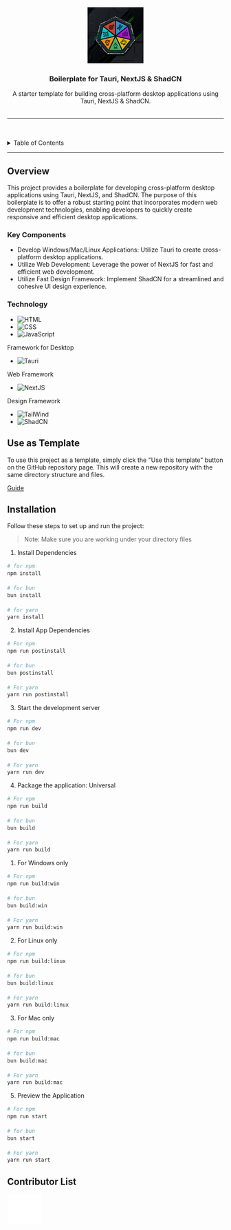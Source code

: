 <a name="readme-top">

<br/>

<br />
<div align="center">
  <a href="">
    <img src="./public/aits.png" alt="FEU-TECH AITS" width="130">
  </a>
  <h3 align="center">Boilerplate for Tauri, NextJS & ShadCN</h3>
</div>
<!-- Complete this-->
<div align="center">
    A starter template for building cross-platform desktop applications using Tauri, NextJS & ShadCN.
</div>

<br />

---

<br />
<br />

<details>
  <summary>Table of Contents</summary>
  <ol>
    <li>
      <a href="#overview">Overview</a>
      <ol>
        <li>
          <a href="#key-components">Key Components</a>
        </li>
        <li>
          <a href="#technology">Technology</a>
        </li>
      </ol>
    </li>
    <li>
      <a href="#use-as-template">Use as Template</a>
    </li>
    <li>
      <a href="#installation">Installation</a>
    </li>
    <li>
      <a href="#contributor-list">Contributor List</a>
    </li>
  </ol>
</details>

---

## Overview

This project provides a boilerplate for developing cross-platform desktop applications using Tauri, NextJS, and ShadCN. The purpose of this boilerplate is to offer a robust starting point that incorporates modern web development technologies, enabling developers to quickly create responsive and efficient desktop applications.

### Key Components
- Develop Windows/Mac/Linux Applications: Utilize Tauri to create cross-platform desktop applications.
- Utilize Web Development: Leverage the power of NextJS for fast and efficient web development.
- Utilize Fast Design Framework: Implement ShadCN for a streamlined and cohesive UI design experience.

### Technology
- ![HTML](https://img.shields.io/badge/HTML-E34F26?style=for-the-badge&logo=html5&logoColor=white)
- ![CSS](https://img.shields.io/badge/CSS-1572B6?style=for-the-badge&logo=css3&logoColor=white)
- ![JavaScript](https://img.shields.io/badge/JavaScript-F7DF1E?style=for-the-badge&logo=javascript&logoColor=white)

Framework for Desktop
- ![Tauri](https://img.shields.io/badge/Tauri-FFC131?style=for-the-badge&logo=tauri&logoColor=white)

Web Framework
- ![NextJS](https://img.shields.io/badge/NextJS-000000?style=for-the-badge&logo=next.js&logoColor=white)

Design Framework
- ![TailWind](https://img.shields.io/badge/Tailwind_CSS-38B2AC?style=for-the-badge&logo=tailwind-css&logoColor=white)
- ![ShadCN](https://img.shields.io/badge/shadcn%2Fui-303030?style=for-the-badge&logo=shadcnui&logoColor=white)

## Use as Template
To use this project as a template, simply click the "Use this template" button on the GitHub repository page. This will create a new repository with the same directory structure and files. 

[Guide](https://scribehow.com/shared/Create_Repository_Based_on_Template_on_GitHub__uqrFu1o3T3iETD9bBMGFlQ?referrer=workspace)

## Installation
Follow these steps to set up and run the project:

> Note: Make sure you are working under your directory files

1. Install Dependencies
```sh
# for npm
npm install

# for bun
bun install

# for yarn
yarn install
```

2. Install App Dependencies
```sh
# For npm
npm run postinstall

# for bun
bun postinstall

# For yarn
yarn run postinstall
```

3. Start the development server
```sh
# For npm
npm run dev

# for bun
bun dev

# For yarn
yarn run dev
```

4. Package the application: Universal
```sh
# For npm
npm run build

# for bun
bun build

# For yarn
yarn run build
```
   1. For Windows only
```sh
# For npm
npm run build:win

# for bun
bun build:win

# For yarn
yarn run build:win
```
   2. For Linux only
```sh
# For npm
npm run build:linux

# for bun
bun build:linux

# For yarn
yarn run build:linux
```
   3. For Mac only
```sh
# For npm
npm run build:mac

# for bun
bun build:mac

# For yarn
yarn run build:mac
```

5. Preview the Application
```sh
# For npm
npm run start

# for bun
bun start

# For yarn
yarn run start
```

## Contributor List
<a href="https://github.com/zyx-0314">
  <img src="./public/nyebe_white.png" width="80px;" alt="Ian Cedric Ramirez"/>
</a>
